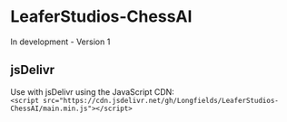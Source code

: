 # LeaferStudios-ChessAI
In development - Version 1

## jsDelivr
Use with jsDelivr using the JavaScript CDN:
<br>
``<script src="https://cdn.jsdelivr.net/gh/Longfields/LeaferStudios-ChessAI/main.min.js"></script>
``

